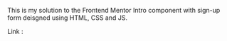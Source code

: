 This is my solution to the Frontend Mentor Intro component with sign-up form deisgned using HTML, CSS and JS.

Link :
